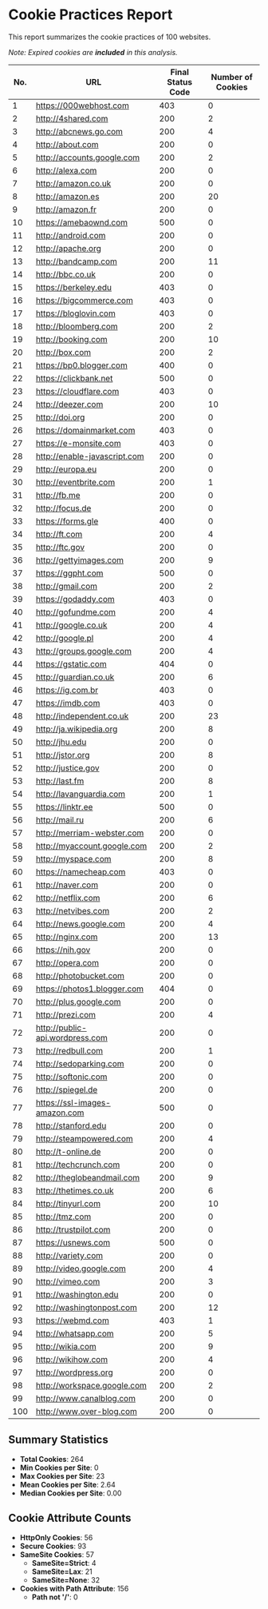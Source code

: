 # Cookie Practices Report

This report summarizes the cookie practices of 100 websites.

_Note: Expired cookies are **included** in this analysis._

| No. | URL | Final Status Code | Number of Cookies |
|-----|-----|-------------------|-------------------|
| 1 | https://000webhost.com | 403 | 0 |
| 2 | http://4shared.com | 200 | 2 |
| 3 | http://abcnews.go.com | 200 | 4 |
| 4 | http://about.com | 200 | 0 |
| 5 | http://accounts.google.com | 200 | 2 |
| 6 | http://alexa.com | 200 | 0 |
| 7 | http://amazon.co.uk | 200 | 0 |
| 8 | http://amazon.es | 200 | 20 |
| 9 | http://amazon.fr | 200 | 0 |
| 10 | https://amebaownd.com | 500 | 0 |
| 11 | http://android.com | 200 | 0 |
| 12 | http://apache.org | 200 | 0 |
| 13 | http://bandcamp.com | 200 | 11 |
| 14 | http://bbc.co.uk | 200 | 0 |
| 15 | https://berkeley.edu | 403 | 0 |
| 16 | https://bigcommerce.com | 403 | 0 |
| 17 | https://bloglovin.com | 403 | 0 |
| 18 | http://bloomberg.com | 200 | 2 |
| 19 | http://booking.com | 200 | 10 |
| 20 | http://box.com | 200 | 2 |
| 21 | https://bp0.blogger.com | 400 | 0 |
| 22 | https://clickbank.net | 500 | 0 |
| 23 | https://cloudflare.com | 403 | 0 |
| 24 | http://deezer.com | 200 | 10 |
| 25 | http://doi.org | 200 | 0 |
| 26 | https://domainmarket.com | 403 | 0 |
| 27 | https://e-monsite.com | 403 | 0 |
| 28 | http://enable-javascript.com | 200 | 0 |
| 29 | http://europa.eu | 200 | 0 |
| 30 | http://eventbrite.com | 200 | 1 |
| 31 | http://fb.me | 200 | 0 |
| 32 | http://focus.de | 200 | 0 |
| 33 | https://forms.gle | 400 | 0 |
| 34 | http://ft.com | 200 | 4 |
| 35 | http://ftc.gov | 200 | 0 |
| 36 | http://gettyimages.com | 200 | 9 |
| 37 | https://ggpht.com | 500 | 0 |
| 38 | http://gmail.com | 200 | 2 |
| 39 | https://godaddy.com | 403 | 0 |
| 40 | http://gofundme.com | 200 | 4 |
| 41 | http://google.co.uk | 200 | 4 |
| 42 | http://google.pl | 200 | 4 |
| 43 | http://groups.google.com | 200 | 4 |
| 44 | https://gstatic.com | 404 | 0 |
| 45 | http://guardian.co.uk | 200 | 6 |
| 46 | https://ig.com.br | 403 | 0 |
| 47 | https://imdb.com | 403 | 0 |
| 48 | http://independent.co.uk | 200 | 23 |
| 49 | http://ja.wikipedia.org | 200 | 8 |
| 50 | http://jhu.edu | 200 | 0 |
| 51 | http://jstor.org | 200 | 8 |
| 52 | http://justice.gov | 200 | 0 |
| 53 | http://last.fm | 200 | 8 |
| 54 | http://lavanguardia.com | 200 | 1 |
| 55 | https://linktr.ee | 500 | 0 |
| 56 | http://mail.ru | 200 | 6 |
| 57 | http://merriam-webster.com | 200 | 0 |
| 58 | http://myaccount.google.com | 200 | 2 |
| 59 | http://myspace.com | 200 | 8 |
| 60 | https://namecheap.com | 403 | 0 |
| 61 | http://naver.com | 200 | 0 |
| 62 | http://netflix.com | 200 | 6 |
| 63 | http://netvibes.com | 200 | 2 |
| 64 | http://news.google.com | 200 | 4 |
| 65 | http://nginx.com | 200 | 13 |
| 66 | https://nih.gov | 200 | 0 |
| 67 | http://opera.com | 200 | 0 |
| 68 | http://photobucket.com | 200 | 0 |
| 69 | https://photos1.blogger.com | 404 | 0 |
| 70 | http://plus.google.com | 200 | 0 |
| 71 | http://prezi.com | 200 | 4 |
| 72 | http://public-api.wordpress.com | 200 | 0 |
| 73 | http://redbull.com | 200 | 1 |
| 74 | http://sedoparking.com | 200 | 0 |
| 75 | http://softonic.com | 200 | 0 |
| 76 | http://spiegel.de | 200 | 0 |
| 77 | https://ssl-images-amazon.com | 500 | 0 |
| 78 | http://stanford.edu | 200 | 0 |
| 79 | http://steampowered.com | 200 | 4 |
| 80 | http://t-online.de | 200 | 0 |
| 81 | http://techcrunch.com | 200 | 0 |
| 82 | http://theglobeandmail.com | 200 | 9 |
| 83 | http://thetimes.co.uk | 200 | 6 |
| 84 | http://tinyurl.com | 200 | 10 |
| 85 | http://tmz.com | 200 | 0 |
| 86 | http://trustpilot.com | 200 | 0 |
| 87 | https://usnews.com | 500 | 0 |
| 88 | http://variety.com | 200 | 0 |
| 89 | http://video.google.com | 200 | 4 |
| 90 | http://vimeo.com | 200 | 3 |
| 91 | http://washington.edu | 200 | 0 |
| 92 | http://washingtonpost.com | 200 | 12 |
| 93 | https://webmd.com | 403 | 1 |
| 94 | http://whatsapp.com | 200 | 5 |
| 95 | http://wikia.com | 200 | 9 |
| 96 | http://wikihow.com | 200 | 4 |
| 97 | http://wordpress.org | 200 | 0 |
| 98 | http://workspace.google.com | 200 | 2 |
| 99 | http://www.canalblog.com | 200 | 0 |
| 100 | http://www.over-blog.com | 200 | 0 |

## Summary Statistics

- **Total Cookies**: 264
- **Min Cookies per Site**: 0
- **Max Cookies per Site**: 23
- **Mean Cookies per Site**: 2.64
- **Median Cookies per Site**: 0.00

## Cookie Attribute Counts

- **HttpOnly Cookies**: 56
- **Secure Cookies**: 93
- **SameSite Cookies**: 57
  - **SameSite=Strict**: 4
  - **SameSite=Lax**: 21
  - **SameSite=None**: 32
- **Cookies with Path Attribute**: 156
  - **Path not '/'**: 0
